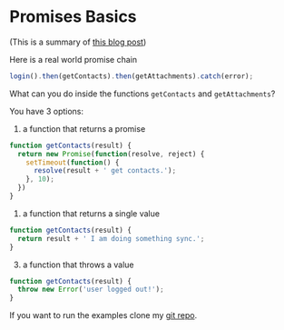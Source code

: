 # Promises Basics

(This is a summary of [this blog post](http://pouchdb.com/2015/05/18/we-have-a-problem-with-promises.html))

Here is a real world promise chain
```js
login().then(getContacts).then(getAttachments).catch(error);
```

What can you do inside the functions `getContacts` and `getAttachments`?

You have 3 options:

1. a function that returns a promise

```js
function getContacts(result) {
  return new Promise(function(resolve, reject) {
    setTimeout(function() {
      resolve(result + ' get contacts.');
    }, 10);
  })
}
```

1. a function that returns a single value

```js
function getContacts(result) {
  return result + ' I am doing something sync.';
}
```

3. a function that throws a value

```js
function getContacts(result) {
  throw new Error('user logged out!');
}
```

If you want to run the examples clone my [git repo](https://github.com/oren/promises-example).
